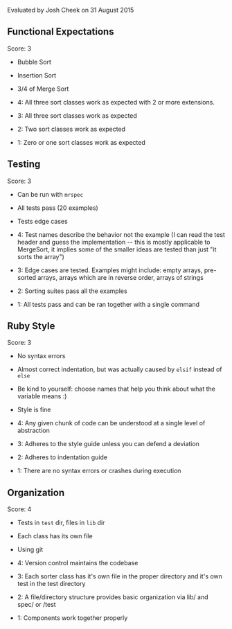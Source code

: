 Evaluated by Josh Cheek on 31 August 2015

Functional Expectations
-----------------------

Score: 3

* Bubble Sort
* Insertion Sort
* 3/4 of Merge Sort

* 4: All three sort classes work as expected with 2 or more extensions.
* 3: All three sort classes work as expected
* 2: Two sort classes work as expected
* 1: Zero or one sort classes work as expected

Testing
-------

Score: 3

* Can be run with `mrspec`
* All tests pass (20 examples)
* Tests edge cases

* 4: Test names describe the behavior not the example (I can read the test header and guess the implementation -- this is mostly applicable to MergeSort, it implies some of the smaller ideas are tested than just "it sorts the array")
* 3: Edge cases are tested. Examples might include: empty arrays, pre-sorted arrays, arrays which are in reverse order, arrays of strings
* 2: Sorting suites pass all the examples
* 1: All tests pass and can be ran together with a single command

Ruby Style
----------

Score: 3

* No syntax errors
* Almost correct indentation, but was actually caused by `elsif` instead of `else`
* Be kind to yourself: choose names that help you think about what the variable means :)
* Style is fine

* 4: Any given chunk of code can be understood at a single level of abstraction
* 3: Adheres to the style guide unless you can defend a deviation
* 2: Adheres to indentation guide
* 1: There are no syntax errors or crashes during execution

Organization
------------

Score: 4

* Tests in `test` dir, files in `lib` dir
* Each class has its own file
* Using git

* 4: Version control maintains the codebase
* 3: Each sorter class has it's own file in the proper directory and it's own test in the test directory
* 2: A file/directory structure provides basic organization via lib/ and spec/ or /test
* 1: Components work together properly

